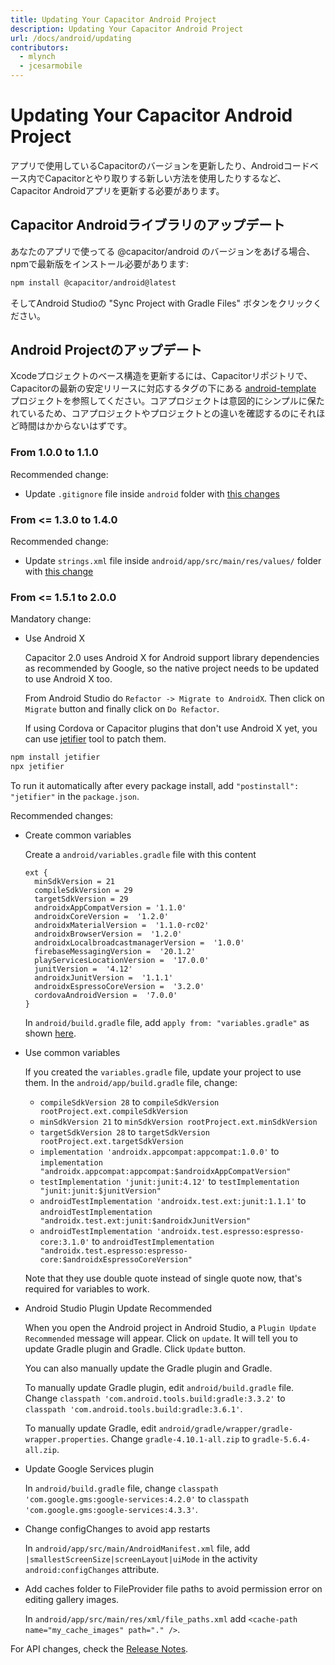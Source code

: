 ```yaml
---
title: Updating Your Capacitor Android Project
description: Updating Your Capacitor Android Project
url: /docs/android/updating
contributors:
  - mlynch
  - jcesarmobile
---
```


# Updating Your Capacitor Android Project

<p class="intro">アプリで使用しているCapacitorのバージョンを更新したり、Androidコードベース内でCapacitorとやり取りする新しい方法を使用したりするなど、Capacitor Androidアプリを更新する必要があります。</p>

## Capacitor Androidライブラリのアップデート

あなたのアプリで使ってる @capacitor/android のバージョンをあげる場合、npmで最新版をインストール必要があります:

```bash
npm install @capacitor/android@latest
```

そしてAndroid Studioの "Sync Project with Gradle Files" ボタンをクリックください。

## Android Projectのアップデート


Xcodeプロジェクトのベース構造を更新するには、Capacitorリポジトリで、Capacitorの最新の安定リリースに対応するタグの下にある [android-template](https://github.com/ionic-team/capacitor/tree/master/android-template) プロジェクトを参照してください。コアプロジェクトは意図的にシンプルに保たれているため、コアプロジェクトやプロジェクトとの違いを確認するのにそれほど時間はかからないはずです。

### From 1.0.0 to 1.1.0

Recommended change:

* Update `.gitignore` file inside `android` folder with [this changes](https://github.com/ionic-team/capacitor/commit/e27586780baed231c09f2737bb94a9338aab5a03#diff-15c65f143d85c95277307da1bdd0528e)

### From <= 1.3.0 to 1.4.0

Recommended change:

* Update `strings.xml` file inside `android/app/src/main/res/values/` folder with [this change](https://github.com/ionic-team/capacitor/commit/ed6647b35a8da08d26a7ff13cc9f4fd918b923a0#diff-15c65f143d85c95277307da1bdd0528e)

### From <= 1.5.1 to 2.0.0

Mandatory change:

* Use Android X

  Capacitor 2.0 uses Android X for Android support library dependencies as recommended by Google, so the native project needs to be updated to use Android X too.

  From Android Studio do `Refactor -> Migrate to AndroidX`. Then click on `Migrate` button and finally click on `Do Refactor`.

  If using Cordova or Capacitor plugins that don't use Android X yet, you can use [jetifier](https://www.npmjs.com/package/jetifier) tool to patch them.

```bash
npm install jetifier
npx jetifier
```

  To run it automatically after every package install, add `"postinstall": "jetifier"` in the `package.json`.

Recommended changes:

* Create common variables

  Create a `android/variables.gradle` file with this content

  ```
  ext {
    minSdkVersion = 21
    compileSdkVersion = 29
    targetSdkVersion = 29
    androidxAppCompatVersion = '1.1.0'
    androidxCoreVersion =  '1.2.0'
    androidxMaterialVersion =  '1.1.0-rc02'
    androidxBrowserVersion =  '1.2.0'
    androidxLocalbroadcastmanagerVersion =  '1.0.0'
    firebaseMessagingVersion =  '20.1.2'
    playServicesLocationVersion =  '17.0.0'
    junitVersion =  '4.12'
    androidxJunitVersion =  '1.1.1'
    androidxEspressoCoreVersion =  '3.2.0'
    cordovaAndroidVersion =  '7.0.0'
  }
  ```

  In `android/build.gradle` file, add `apply from: "variables.gradle"` as shown [here](https://github.com/ionic-team/capacitor/blob/master/android-template/build.gradle#L18).

* Use common variables

  If you created the `variables.gradle` file, update your project to use them. In the `android/app/build.gradle` file, change:
  - `compileSdkVersion 28` to `compileSdkVersion rootProject.ext.compileSdkVersion`
  - `minSdkVersion 21` to `minSdkVersion rootProject.ext.minSdkVersion`
  - `targetSdkVersion 28` to `targetSdkVersion rootProject.ext.targetSdkVersion`
  - `implementation 'androidx.appcompat:appcompat:1.0.0'` to `implementation "androidx.appcompat:appcompat:$androidxAppCompatVersion"`
  - `testImplementation 'junit:junit:4.12'` to `testImplementation "junit:junit:$junitVersion"`
  - `androidTestImplementation 'androidx.test.ext:junit:1.1.1'` to `androidTestImplementation "androidx.test.ext:junit:$androidxJunitVersion"`
  - `androidTestImplementation 'androidx.test.espresso:espresso-core:3.1.0'` to `androidTestImplementation "androidx.test.espresso:espresso-core:$androidxEspressoCoreVersion"`

  Note that they use double quote instead of single quote now, that's required for variables to work.

* Android Studio Plugin Update Recommended

  When you open the Android project in Android Studio, a `Plugin Update Recommended` message will appear. Click on `update`. It will tell you to update Gradle plugin and Gradle. Click `Update` button.

  You can also manually update the Gradle plugin and Gradle.

  To manually update Gradle plugin, edit `android/build.gradle` file. Change `classpath 'com.android.tools.build:gradle:3.3.2'` to `classpath 'com.android.tools.build:gradle:3.6.1'`.

  To manually update Gradle, edit `android/gradle/wrapper/gradle-wrapper.properties`. Change `gradle-4.10.1-all.zip` to `gradle-5.6.4-all.zip`.

* Update Google Services plugin

  In `android/build.gradle` file, change `classpath 'com.google.gms:google-services:4.2.0'` to `classpath 'com.google.gms:google-services:4.3.3'`.

* Change configChanges to avoid app restarts

  In `android/app/src/main/AndroidManifest.xml` file, add `|smallestScreenSize|screenLayout|uiMode` in the activity `android:configChanges` attribute.

* Add caches folder to FileProvider file paths to avoid permission error on editing gallery images.

  In `android/app/src/main/res/xml/file_paths.xml` add `<cache-path name="my_cache_images" path="." />`.

For API changes, check the [Release Notes](https://github.com/ionic-team/capacitor/releases/tag/2.0.0).
